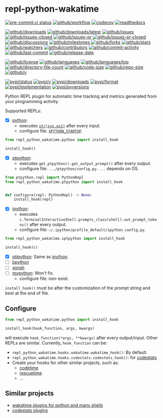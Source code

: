 # repl-python-wakatime

[![pre-commit.ci status](https://results.pre-commit.ci/badge/github/wakatime/repl-python-wakatime/main.svg)](https://results.pre-commit.ci/latest/github/wakatime/repl-python-wakatime/main)
[![github/workflow](https://github.com/wakatime/repl-python-wakatime/actions/workflows/main.yml/badge.svg)](https://github.com/wakatime/repl-python-wakatime/actions)
[![codecov](https://codecov.io/gh/wakatime/repl-python-wakatime/branch/main/graph/badge.svg)](https://codecov.io/gh/wakatime/repl-python-wakatime)
[![readthedocs](https://shields.io/readthedocs/repl-python-wakatime)](https://repl-python-wakatime.readthedocs.io)

[![github/downloads](https://shields.io/github/downloads/wakatime/repl-python-wakatime/total)](https://github.com/wakatime/repl-python-wakatime/releases)
[![github/downloads/latest](https://shields.io/github/downloads/wakatime/repl-python-wakatime/latest/total)](https://github.com/wakatime/repl-python-wakatime/releases/latest)
[![github/issues](https://shields.io/github/issues/wakatime/repl-python-wakatime)](https://github.com/wakatime/repl-python-wakatime/issues)
[![github/issues-closed](https://shields.io/github/issues-closed/wakatime/repl-python-wakatime)](https://github.com/wakatime/repl-python-wakatime/issues?q=is%3Aissue+is%3Aclosed)
[![github/issues-pr](https://shields.io/github/issues-pr/wakatime/repl-python-wakatime)](https://github.com/wakatime/repl-python-wakatime/pulls)
[![github/issues-pr-closed](https://shields.io/github/issues-pr-closed/wakatime/repl-python-wakatime)](https://github.com/wakatime/repl-python-wakatime/pulls?q=is%3Apr+is%3Aclosed)
[![github/discussions](https://shields.io/github/discussions/wakatime/repl-python-wakatime)](https://github.com/wakatime/repl-python-wakatime/discussions)
[![github/milestones](https://shields.io/github/milestones/all/wakatime/repl-python-wakatime)](https://github.com/wakatime/repl-python-wakatime/milestones)
[![github/forks](https://shields.io/github/forks/wakatime/repl-python-wakatime)](https://github.com/wakatime/repl-python-wakatime/network/members)
[![github/stars](https://shields.io/github/stars/wakatime/repl-python-wakatime)](https://github.com/wakatime/repl-python-wakatime/stargazers)
[![github/watchers](https://shields.io/github/watchers/wakatime/repl-python-wakatime)](https://github.com/wakatime/repl-python-wakatime/watchers)
[![github/contributors](https://shields.io/github/contributors/wakatime/repl-python-wakatime)](https://github.com/wakatime/repl-python-wakatime/graphs/contributors)
[![github/commit-activity](https://shields.io/github/commit-activity/w/wakatime/repl-python-wakatime)](https://github.com/wakatime/repl-python-wakatime/graphs/commit-activity)
[![github/last-commit](https://shields.io/github/last-commit/wakatime/repl-python-wakatime)](https://github.com/wakatime/repl-python-wakatime/commits)
[![github/release-date](https://shields.io/github/release-date/wakatime/repl-python-wakatime)](https://github.com/wakatime/repl-python-wakatime/releases/latest)

[![github/license](https://shields.io/github/license/wakatime/repl-python-wakatime)](https://github.com/wakatime/repl-python-wakatime/blob/main/LICENSE)
[![github/languages](https://shields.io/github/languages/count/wakatime/repl-python-wakatime)](https://github.com/wakatime/repl-python-wakatime)
[![github/languages/top](https://shields.io/github/languages/top/wakatime/repl-python-wakatime)](https://github.com/wakatime/repl-python-wakatime)
[![github/directory-file-count](https://shields.io/github/directory-file-count/wakatime/repl-python-wakatime)](https://github.com/wakatime/repl-python-wakatime)
[![github/code-size](https://shields.io/github/languages/code-size/wakatime/repl-python-wakatime)](https://github.com/wakatime/repl-python-wakatime)
[![github/repo-size](https://shields.io/github/repo-size/wakatime/repl-python-wakatime)](https://github.com/wakatime/repl-python-wakatime)
[![github/v](https://shields.io/github/v/release/wakatime/repl-python-wakatime)](https://github.com/wakatime/repl-python-wakatime)

[![pypi/status](https://shields.io/pypi/status/repl-python-wakatime)](https://pypi.org/project/repl-python-wakatime/#description)
[![pypi/v](https://shields.io/pypi/v/repl-python-wakatime)](https://pypi.org/project/repl-python-wakatime/#history)
[![pypi/downloads](https://shields.io/pypi/dd/repl-python-wakatime)](https://pypi.org/project/repl-python-wakatime/#files)
[![pypi/format](https://shields.io/pypi/format/repl-python-wakatime)](https://pypi.org/project/repl-python-wakatime/#files)
[![pypi/implementation](https://shields.io/pypi/implementation/repl-python-wakatime)](https://pypi.org/project/repl-python-wakatime/#files)
[![pypi/pyversions](https://shields.io/pypi/pyversions/repl-python-wakatime)](https://pypi.org/project/repl-python-wakatime/#files)

Python REPL plugin for automatic time tracking and metrics generated from your
programming activity.

Supported REPLs:

- [x] [python](https://github.com/python/cpython):
  - executes
    [`str(sys.ps1)`](https://docs.python.org/3/library/sys.html#sys.ps1) after
    every input.
  - configure file:
    [`$PYTHON_STARTUP`](https://docs.python.org/3/using/cmdline.html#envvar-PYTHONSTARTUP).

```python
from repl_python_wakatime.python import install_hook

install_hook()
```

- [x] [ptpython](https://github.com/prompt-toolkit/ptpython):
  - executes `get_ptpython().get_output_prompt()` after every output.
  - configure file: `.../ptpython/config.py`. `...` depends on OS.

```python
from ptpython.repl import PythonRepl
from repl_python_wakatime.ptpython import install_hook


def configure(repl: PythonRepl) -> None:
    install_hook(repl)
```

- [x] [ipython](https://github.com/ipython/ipython):
  - executes
    `c.TerminalInteractiveShell.prompts_class(shell).out_prompt_tokens()` after
    every output.
  - configure file: `~/.ipython/profile_default/ipython_config.py`.

```python
from repl_python_wakatime.iptpython import install_hook

install_hook(c)
```

- [x] [ptipython](https://github.com/prompt-toolkit/ptpython): Same as
  [ipython](https://github.com/ipython/ipython).
- [ ] [bpython](https://github.com/bpython/bpython)
- [ ] [xonsh](https://github.com/xonsh/xonsh)
- [ ] [mypython](https://github.com/asmeurer/mypython): Won't fix.
  - configure file: non-exist.

`install_hook()` must be after the customization of the prompt string and best
at the end of file.

## Configure

```python
from repl_python_wakatime.python import install_hook

install_hook(hook_function, args, kwargs)
```

will execute `hook_function(*args, **kwargs)` after every output/input. Other
REPLs are similar. Currently, `hook_function` can be:

- `repl_python_wakatime.hooks.wakatime.wakatime_hook()`: By default.
- `repl_python_wakatime.hooks.codestats.codestats_hook()`: for [codestats](https://codestats.net/)
- Create your hooks for other similar projects, such as:
  - [codetime](https://codetime.dev/)
  - [rescuetime](https://www.rescuetime.com/)
  - ...

## Similar projects

- [wakatime plugins for python and many shells](https://wakatime.com/terminal)
- [codestats plugins](https://codestats.net/plugins)
